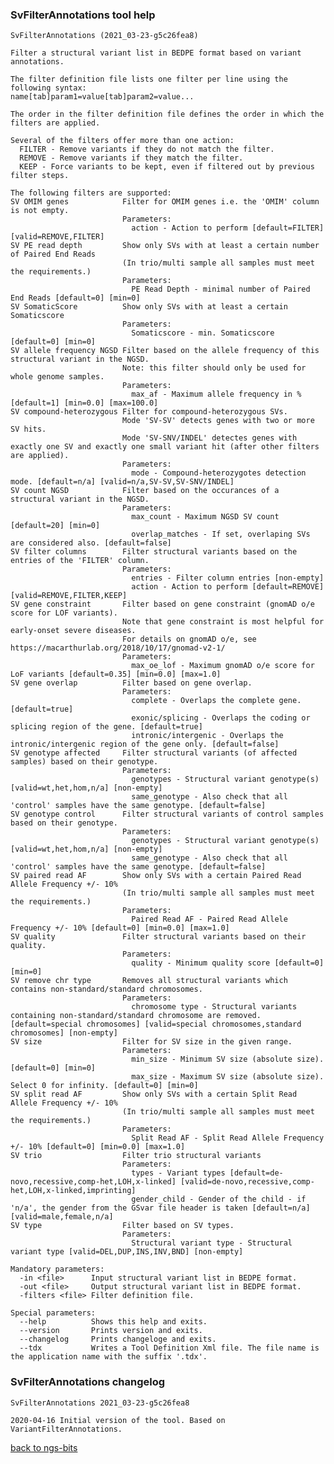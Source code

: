 ### SvFilterAnnotations tool help
	SvFilterAnnotations (2021_03-23-g5c26fea8)
	
	Filter a structural variant list in BEDPE format based on variant annotations.
	
	The filter definition file lists one filter per line using the following syntax:
	name[tab]param1=value[tab]param2=value...
	
	The order in the filter definition file defines the order in which the filters are applied.
	
	Several of the filters offer more than one action:
	  FILTER - Remove variants if they do not match the filter.
	  REMOVE - Remove variants if they match the filter.
	  KEEP - Force variants to be kept, even if filtered out by previous filter steps.
	
	The following filters are supported:
	SV OMIM genes            Filter for OMIM genes i.e. the 'OMIM' column is not empty.
	                         Parameters:
	                           action - Action to perform [default=FILTER] [valid=REMOVE,FILTER]
	SV PE read depth         Show only SVs with at least a certain number of Paired End Reads
	                         (In trio/multi sample all samples must meet the requirements.)
	                         Parameters:
	                           PE Read Depth - minimal number of Paired End Reads [default=0] [min=0]
	SV SomaticScore          Show only SVs with at least a certain Somaticscore
	                         Parameters:
	                           Somaticscore - min. Somaticscore [default=0] [min=0]
	SV allele frequency NGSD Filter based on the allele frequency of this structural variant in the NGSD.
	                         Note: this filter should only be used for whole genome samples.
	                         Parameters:
	                           max_af - Maximum allele frequency in % [default=1] [min=0.0] [max=100.0]
	SV compound-heterozygous Filter for compound-heterozygous SVs.
	                         Mode 'SV-SV' detects genes with two or more SV hits.
	                         Mode 'SV-SNV/INDEL' detectes genes with exactly one SV and exactly one small variant hit (after other filters are applied).
	                         Parameters:
	                           mode - Compound-heterozygotes detection mode. [default=n/a] [valid=n/a,SV-SV,SV-SNV/INDEL]
	SV count NGSD            Filter based on the occurances of a structural variant in the NGSD.
	                         Parameters:
	                           max_count - Maximum NGSD SV count [default=20] [min=0]
	                           overlap_matches - If set, overlaping SVs are considered also. [default=false]
	SV filter columns        Filter structural variants based on the entries of the 'FILTER' column.
	                         Parameters:
	                           entries - Filter column entries [non-empty]
	                           action - Action to perform [default=REMOVE] [valid=REMOVE,FILTER,KEEP]
	SV gene constraint       Filter based on gene constraint (gnomAD o/e score for LOF variants).
	                         Note that gene constraint is most helpful for early-onset severe diseases.
	                         For details on gnomAD o/e, see https://macarthurlab.org/2018/10/17/gnomad-v2-1/
	                         Parameters:
	                           max_oe_lof - Maximum gnomAD o/e score for LoF variants [default=0.35] [min=0.0] [max=1.0]
	SV gene overlap          Filter based on gene overlap.
	                         Parameters:
	                           complete - Overlaps the complete gene. [default=true]
	                           exonic/splicing - Overlaps the coding or splicing region of the gene. [default=true]
	                           intronic/intergenic - Overlaps the intronic/intergenic region of the gene only. [default=false]
	SV genotype affected     Filter structural variants (of affected samples) based on their genotype.
	                         Parameters:
	                           genotypes - Structural variant genotype(s) [valid=wt,het,hom,n/a] [non-empty]
	                           same_genotype - Also check that all 'control' samples have the same genotype. [default=false]
	SV genotype control      Filter structural variants of control samples based on their genotype.
	                         Parameters:
	                           genotypes - Structural variant genotype(s) [valid=wt,het,hom,n/a] [non-empty]
	                           same_genotype - Also check that all 'control' samples have the same genotype. [default=false]
	SV paired read AF        Show only SVs with a certain Paired Read Allele Frequency +/- 10%
	                         (In trio/multi sample all samples must meet the requirements.)
	                         Parameters:
	                           Paired Read AF - Paired Read Allele Frequency +/- 10% [default=0] [min=0.0] [max=1.0]
	SV quality               Filter structural variants based on their quality.
	                         Parameters:
	                           quality - Minimum quality score [default=0] [min=0]
	SV remove chr type       Removes all structural variants which contains non-standard/standard chromosomes.
	                         Parameters:
	                           chromosome type - Structural variants containing non-standard/standard chromosome are removed. [default=special chromosomes] [valid=special chromosomes,standard chromosomes] [non-empty]
	SV size                  Filter for SV size in the given range.
	                         Parameters:
	                           min_size - Minimum SV size (absolute size). [default=0] [min=0]
	                           max_size - Maximum SV size (absolute size). Select 0 for infinity. [default=0] [min=0]
	SV split read AF         Show only SVs with a certain Split Read Allele Frequency +/- 10%
	                         (In trio/multi sample all samples must meet the requirements.)
	                         Parameters:
	                           Split Read AF - Split Read Allele Frequency +/- 10% [default=0] [min=0.0] [max=1.0]
	SV trio                  Filter trio structural variants
	                         Parameters:
	                           types - Variant types [default=de-novo,recessive,comp-het,LOH,x-linked] [valid=de-novo,recessive,comp-het,LOH,x-linked,imprinting]
	                           gender_child - Gender of the child - if 'n/a', the gender from the GSvar file header is taken [default=n/a] [valid=male,female,n/a]
	SV type                  Filter based on SV types.
	                         Parameters:
	                           Structural variant type - Structural variant type [valid=DEL,DUP,INS,INV,BND] [non-empty]
	
	Mandatory parameters:
	  -in <file>      Input structural variant list in BEDPE format.
	  -out <file>     Output structural variant list in BEDPE format.
	  -filters <file> Filter definition file.
	
	Special parameters:
	  --help          Shows this help and exits.
	  --version       Prints version and exits.
	  --changelog     Prints changeloge and exits.
	  --tdx           Writes a Tool Definition Xml file. The file name is the application name with the suffix '.tdx'.
	
### SvFilterAnnotations changelog
	SvFilterAnnotations 2021_03-23-g5c26fea8
	
	2020-04-16 Initial version of the tool. Based on VariantFilterAnnotations.
[back to ngs-bits](https://github.com/imgag/ngs-bits)